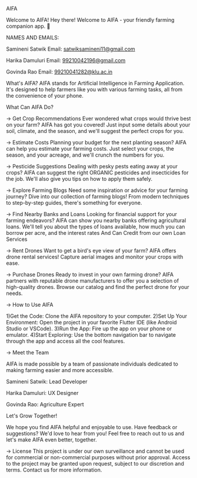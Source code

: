 AIFA

Welcome to AIFA!
Hey there! Welcome to AIFA - your friendly farming companion app. 🌾

NAMES AND EMAILS:

Samineni Satwik
Email: satwiksamineni11@gmail.com

Harika Damuluri
Email: 99210042196@gmail.com

Govinda Rao
Email: 99210041282@klu.ac.in

What's AIFA?
AIFA stands for Artificial Intelligence in Farming Application. It's designed to help farmers like you with various farming tasks, all from the convenience of your phone.

What Can AIFA Do?

-> Get Crop Recommendations
Ever wondered what crops would thrive best on your farm? AIFA has got you covered! Just input some details about your soil, climate, and the season, and we'll suggest the perfect crops for you.

-> Estimate Costs
Planning your budget for the next planting season? AIFA can help you estimate your farming costs. Just select your crops, the season, and your acreage, and we'll crunch the numbers for you.

-> Pesticide Suggestions
Dealing with pesky pests eating away at your crops? AIFA can suggest the right ORGANIC pesticides and insecticides for the job. We'll also give you tips on how to apply them safely.

-> Explore Farming Blogs
Need some inspiration or advice for your farming journey? Dive into our collection of farming blogs! From modern techniques to step-by-step guides, there's something for everyone.

-> Find Nearby Banks and Loans
Looking for financial support for your farming endeavors? AIFA can show you nearby banks offering agricultural loans. We'll tell you about the types of loans available, how much you can borrow per acre, and the interest rates And Can Credit from our own Loan Services

-> Rent Drones
Want to get a bird's eye view of your farm? AIFA offers drone rental services! Capture aerial images and monitor your crops with ease.

-> Purchase Drones
Ready to invest in your own farming drone? AIFA partners with reputable drone manufacturers to offer you a selection of high-quality drones. Browse our catalog and find the perfect drone for your needs.

-> How to Use AIFA

1)Get the Code: Clone the AIFA repository to your computer.
2)Set Up Your Environment: Open the project in your favorite Flutter IDE (like Android Studio or VSCode).
3)Run the App: Fire up the app on your phone or emulator.
4)Start Exploring: Use the bottom navigation bar to navigate through the app and access all the cool features.

-> Meet the Team

AIFA is made possible by a team of passionate individuals dedicated to making farming easier and more accessible.

Samineni Satwik: Lead Developer

Harika Damuluri: UX Designer

Govinda Rao: Agriculture Expert

Let's Grow Together!

We hope you find AIFA helpful and enjoyable to use. Have feedback or suggestions? We'd love to hear from you! Feel free to reach out to us and let's make AIFA even better, together.

-> License
This project is under our own surveillance and cannot be used for commercial or non-commercial purposes without prior approval. Access to the project may be granted upon request, subject to our discretion and terms. Contact us for more information.
